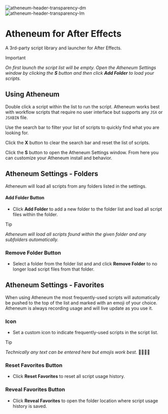![atheneum-header-transparency-dm](https://github.com/user-attachments/assets/bfebac1e-70cb-4b37-809f-edc0c9bb3758#gh-dark-mode-only)
![atheneum-header-transparency-lm](https://github.com/user-attachments/assets/7cde3a73-3572-435d-b45d-7ec598fe7469#gh-light-mode-only)

# Atheneum for After Effects

A 3rd-party script library and launcher for After Effects.

> [!IMPORTANT]
> *On first launch the script list will be empty. Open the Atheneum Settings window by clicking the **S** button and then click **Add Folder** to load your scripts.*

## Using Atheneum

Double click a script within the list to run the script. Atheneum works best with workflow scripts that require no user interface but supports any `JSX` or `JSXBIN` file.

Use the search bar to filter your list of scripts to quickly find what you are looking for.

Click the **X** button to clear the search bar and reset the list of scripts.

Click the **S** button to open the Atheneum Settings window. From here you can customize your Atheneum install and behavior.

## Atheneum Settings - Folders

Atheneum will load all scripts from any folders listed in the settings.

#### Add Folder Button

* Click **Add Folder** to add a new folder to the folder list and load all script files within the folder.

> [!TIP]
> *Atheneum will load all scripts found within the given folder and any subfolders automatically.*

### Remove Folder Button

* Select a folder from the folder list and and click **Remove Folder** to no longer load script files from that folder.

## Atheneum Settings - Favorites

When using Atheneum the most frequently-used scripts will automatically be pushed to the top of the list and marked with an emoji of your choice. Atheneum is always recording usage and will live update as you use it.
        
### Icon

* Set a custom icon to indicate frequently-used scripts in the script list.

> [!TIP]
> *Technically any text can be entered here but emojis work best.* 🎉✨🍑💜

### Reset Favorites Button

* Click **Reset Favorites** to reset all script usage history.

### Reveal Favorites Button

* Click **Reveal Favorites** to open the folder location where script usage history is saved.
